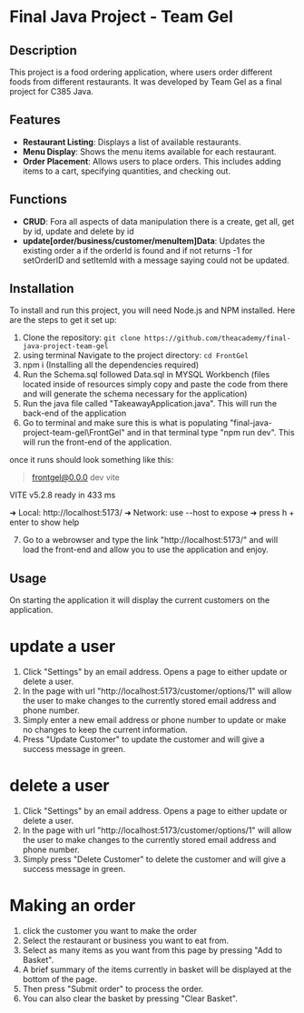 # Final Java Project - Team Gel

## Description

This project is a food ordering application, where users order different foods from different restaurants. It was developed by Team Gel as a final project for C385 Java.

## Features

- **Restaurant Listing**: Displays a list of available restaurants.
- **Menu Display**: Shows the menu items available for each restaurant.
- **Order Placement**: Allows users to place orders. This includes adding items to a cart, specifying quantities, and checking out.

## Functions

- **CRUD**: Fora all aspects of data manipulation there is a create, get all, get by id, update and delete by id
- **update[order/business/customer/menuItem]Data**: Updates the existing order a if the orderId is found and if not returns -1 for setOrderID and setItemId with a message saying could not be updated.

## Installation

To install and run this project, you will need Node.js and NPM installed. Here are the steps to get it set up:

1. Clone the repository: `git clone https://github.com/theacademy/final-java-project-team-gel`
2. using terminal Navigate to the project directory: `cd FrontGel`
3. npm i (Installing all the dependencies required)
4. Run the Schema.sql followed Data.sql in MYSQL Workbench (files located inside of resources simply copy and paste the code from there and will generate the schema necessary for the application)
5. Run the java file called "TakeawayApplication.java". This will run the back-end of the application
6. Go to terminal and make sure this is what is populating "final-java-project-team-gel\FrontGel" and in that terminal type "npm run dev". This will run the front-end of the application.

once it runs should look something like this:

> frontgel@0.0.0 dev
> vite

VITE v5.2.8 ready in 433 ms

➜ Local: http://localhost:5173/
➜ Network: use --host to expose
➜ press h + enter to show help

7. Go to a webrowser and type the link "http://localhost:5173/" and will load the front-end and allow you to use the application and enjoy.

## Usage

On starting the application it will display the current customers on the application.

# update a user

1. Click "Settings" by an email address. Opens a page to either update or delete a user.
2. In the page with url "http://localhost:5173/customer/options/1" will allow the user to make changes to the currently stored email address and phone number.
3. Simply enter a new email address or phone number to update or make no changes to keep the current information.
4. Press "Update Customer" to update the customer and will give a success message in green.

# delete a user

1. Click "Settings" by an email address. Opens a page to either update or delete a user.
2. In the page with url "http://localhost:5173/customer/options/1" will allow the user to make changes to the currently stored email address and phone number.
3. Simply press "Delete Customer" to delete the customer and will give a success message in green.

# Making an order

1. click the customer you want to make the order
2. Select the restaurant or business you want to eat from.
3. Select as many items as you want from this page by pressing "Add to Basket".
4. A brief summary of the items currently in basket will be displayed at the bottom of the page.
5. Then press "Submit order" to process the order.
6. You can also clear the basket by pressing "Clear Basket".
